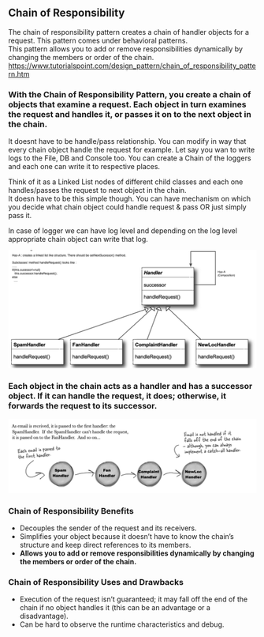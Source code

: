 ## Chain of Responsibility
The chain of responsibility pattern creates a chain of handler objects for a request. This pattern comes under behavioral patterns.\
This pattern allows you to add or remove responsibilities dynamically by changing the members or order of the chain.\
https://www.tutorialspoint.com/design_pattern/chain_of_responsibility_pattern.htm

### With the Chain of Responsibility Pattern, you create a chain of objects that examine a request. Each object in turn examines the request and handles it, or passes it on to the next object in the chain.
It doesnt have to be handle/pass relationship. You can modify in way that every chain object handle the request for example. 
Let say you wan to write logs to the File, DB and Console too. You can create a Chain of the loggers and each one can write it to respective places.

Think of it as a Linked List nodes of different child classes and each one handles/passes the request to next object in the chain.\
It doesn have to be this simple though. You can have mechanism on which you decide what chain object could handle request & pass  OR  just simply pass it. 

In case of logger we can have log level and depending on the log level appropriate chain object can write that log.  

![](https://github.com/xXLogicNotFoundXx/DesignPatterns/blob/main/Chain%20of%20Responsibility/img/Chain%20of%20Responsibility.png)

### Each object in the chain acts as a handler and has a successor object. If it can handle the request, it does; otherwise, it forwards the request to its successor.
![](https://github.com/xXLogicNotFoundXx/DesignPatterns/blob/main/Chain%20of%20Responsibility/img/Email%20Chain%20Handler.png)


### Chain of Responsibility Benefits
* Decouples the sender of the request and its receivers.
* Simplifies your object because it doesn’t have to know the chain’s structure and keep direct references to its members.
* **Allows you to add or remove responsibilities dynamically by changing the members or order of the chain.**

### Chain of Responsibility Uses and Drawbacks
* Execution of the request isn’t guaranteed; it may fall off the end of the chain if no object handles it (this can be an advantage or a disadvantage).
* Can be hard to observe the runtime characteristics and debug.
